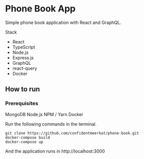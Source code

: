 # Phone Book App

Simple phone book application with React and GraphQL.

Stack
- React
- TypeScript
- Node.js
- Express.js
- GraphQL
- react-query
- Docker

## How to run

### Prerequisites
MongoDB
Node.js
NPM / Yarn
Docker

Run the following commands in the terminal.
```
git clone https://github.com/confidentmeerkat/phone-book.git
docker-compose build
docker-compose up
```

And the application runs in http://localhost:3000